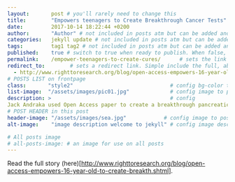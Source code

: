 ```yaml
---
layout:       post # you'll rarely need to change this
title:        "Empowers teenagers to Create Breakthrough Cancer Tests"
date:         2017-10-14 18:22:44 +0200
author:       "Author" # not included in posts atm but can be added and used later
categories:   jekyll update # not included in posts atm but can be added and used later
tags:         tag1 tag2 # not included in posts atm but can be added and used later
published:    true # switch to true when ready to publish. When false, you can check your links and share drafts using the github file for this page e.g https://github.com/sparcopen/open-to/blob/master/_posts/2017-04-10-welcome-to-jekyll.markdown
permalink:    /empower-teenagers-to-create-cures/      # sets the link for the post. E.g permalink: /battle-disease/
redirect_to:        # sets a redirect link. Simple include the full, absolute link you want below
  - http://www.righttoresearch.org/blog/open-access-empowers-16-year-old-to-create-breakth.shtml
# POSTS LIST on frontpage
class:       "style2"                               # config bg-color to post list card (1 to 5)
list-image:  "/assets/images/pic01.jpg"             # config image to post list card (1 to 15 are generic colors and will fit with anything used if no images can be found)
description: >                                      # config
Jack Andraka used Open Access paper to create a breakthrough pancreatic cancer diagnostic using carbon nanotubes.
# POST HEADER in this post
header-image: "/assets/images/sea.jpg"            # config image to post header
alt-image:    "image description welcome to jekyll" # config image description to alt att.

# All posts image
# all-posts-image: # an image for use on all posts
---
```

Read the full story (here)[http://www.righttoresearch.org/blog/open-access-empowers-16-year-old-to-create-breakth.shtml]. 
